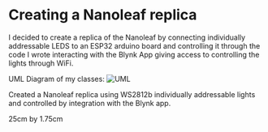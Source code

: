 # Creating a Nanoleaf replica

I decided to create a replica of the Nanoleaf by connecting individually addressable LEDS to an ESP32 arduino board and controlling it through the code I wrote interacting with the Blynk App giving access to controlling the lights through WiFi.

UML Diagram of my classes:
![UML](http://lmsotfy.com/so.png)

Created a Nanoleaf replica using WS2812b individually addressable lights and controlled by integration with the Blynk app.

25cm by 1.75cm

